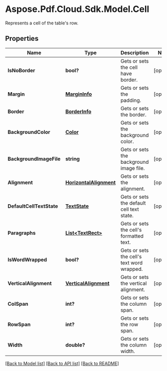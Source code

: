 ﻿# Aspose.Pdf.Cloud.Sdk.Model.Cell
Represents a cell of the table's row.

## Properties

Name | Type | Description | Notes
------------ | ------------- | ------------- | -------------
**IsNoBorder** | **bool?** | Gets or sets the cell have border. | [optional] 
**Margin** | [**MarginInfo**](MarginInfo.md) | Gets or sets the padding. | [optional] 
**Border** | [**BorderInfo**](BorderInfo.md) | Gets or sets the border. | [optional] 
**BackgroundColor** | [**Color**](Color.md) | Gets or sets the background color. | [optional] 
**BackgroundImageFile** | **string** | Gets or sets the background image file. | [optional] 
**Alignment** | [**HorizontalAlignment**](HorizontalAlignment.md) | Gets or sets the alignment. | [optional] 
**DefaultCellTextState** | [**TextState**](TextState.md) | Gets or sets the default cell text state. | [optional] 
**Paragraphs** | [**List&lt;TextRect&gt;**](TextRect.md) | Gets or sets the cell&#39;s formatted text. | [optional] 
**IsWordWrapped** | **bool?** | Gets or sets the cell&#39;s text word wrapped. | [optional] 
**VerticalAlignment** | [**VerticalAlignment**](VerticalAlignment.md) | Gets or sets the vertical alignment. | [optional] 
**ColSpan** | **int?** | Gets or sets the column span. | [optional] 
**RowSpan** | **int?** | Gets or sets the row span. | [optional] 
**Width** | **double?** | Gets or sets the column width. | [optional] 

[[Back to Model list]](../README.md#documentation-for-models) [[Back to API list]](../README.md#documentation-for-api-endpoints) [[Back to README]](../README.md)

